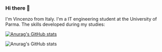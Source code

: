 ### Hi there 👋

I'm Vincenzo from Italy.
I'm a IT engineering student at the University of Parma. The skills developed during my studies:

[![Anurag's GitHub stats](https://github-readme-stats.vercel.app/api?username=iamvincenzo)](https://github.com/anuraghazra/github-readme-stats)

![Anurag's GitHub stats](https://github-readme-stats.vercel.app/api?username=iamvincenzo&hide=contribs,prs)


<!--
**iamvincenzo/iamvincenzo** is a ✨ _special_ ✨ repository because its `README.md` (this file) appears on your GitHub profile.

Here are some ideas to get you started:

- 🔭 I’m currently working on ...
- 🌱 I’m currently learning ...
- 👯 I’m looking to collaborate on ...
- 🤔 I’m looking for help with ...
- 💬 Ask me about ...
- 📫 How to reach me: ...
- 😄 Pronouns: ...
- ⚡ Fun fact: ...
-->
